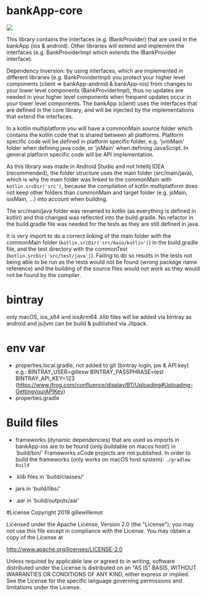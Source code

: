 # bankApp-core
[![](https://jitpack.io/v/gilleswillemot/bankApp-core.svg)](https://jitpack.io/#gilleswillemot/bankApp-core)

This library contains the interfaces (e.g. IBankProvider) that are used in the bankApp (ios & android). Other libraries will extend and implement the interfaces (e.g. BankProviderImpl which extends the IBankProvider interface).

Dependency Inversion: by using interfaces, which are implemented in different libraries (e.g. BankProviderImpl) you protect your higher level components
(client => bankApp-android & bankApp-ios) from changes to your lower level components (BankProviderImpl), thus no updates
are needed in your higher level components when frequent updates occur in your lower level components.
The bankApp (client) uses the interfaces that are defined in the core library, and will be injected by the implementations that extend the interfaces.

In a kotlin multiplatform you will have a commonMain source folder which contains the kotlin code that is shared between all platforms. 
Platform specific code will be defined in platform specific folder, e.g. 'jvmMain' folder when defining java code, or 'jsMain' when defining JavaScript.
In general platform specific code will be API implementation.

As this library was made in Android Studio and not Intellij IDEA (recommended), the folder structure uses the main folder (src/main/java), which
is why the main folder was linked to the commonMain with `kotlin.srcDir('src')`, because the compilation of kotlin multiplatform does not keep other folders
than commonMain and target folder (e.g. jsMain, iosMain, ...) into account when building.

The src/main/java folder was renamed to kotlin (as everything is defined in kotlin) and this changed was reflected into the build.gradle. No refactor in the build.gradle file was needed for the tests as they are still defined in java.

It is very import to do a correct linking of the main folder with the commonMain folder (`kotlin.srcDir('src/main/kotlin')`) in the build.gradle file, and
the test directory with the commonTest (`kotlin.srcDir('src/test/java')`).
Failing to do so results in the tests not being able to be run as the tests would not be found (wrong package name reference) and the building of the source files would not work 
as they would not be found by the compiler.

# bintray
only macOS, ios_x64 and iosArm64 .klib files will be added via bintray as android and js/jvm can be build & published via Jitpack.

# env var
- properties.local.gradle, not added to git (bintray login, pw & API key)
    e.g.: BINTRAY_USER=gillesw
          BINTRAY_PASSPHRASE=test
          BINTRAY_API_KEY=123 (https://www.jfrog.com/confluence/display/BT/Uploading#Uploading-GettingyourAPIKey)
- properties.gradle

# Build files

- frameworks (dynamic dependencies) that are used as imports in bankApp-ios are to be found (only buildable on macos host!) in 'build/bin/'
Frameworks xCode projects are not published. In order to build the frameworks (only works on macOS host system):
`./gradlew build`

- .klib files in 'build/classes/'
- jars in 'build/libs/'
- .aar in 'build/outputs/aar'

#License
Copyright 2019 gillewillemot

Licensed under the Apache License, Version 2.0 (the "License");
you may not use this file except in compliance with the License.
You may obtain a copy of the License at

   http://www.apache.org/licenses/LICENSE-2.0

Unless required by applicable law or agreed to in writing, software
distributed under the License is distributed on an "AS IS" BASIS,
WITHOUT WARRANTIES OR CONDITIONS OF ANY KIND, either express or implied.
See the License for the specific language governing permissions and
limitations under the License.

